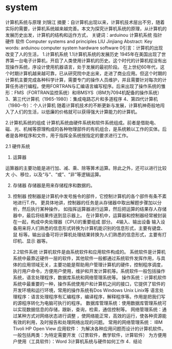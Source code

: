 # system
计算机系统与原理
刘锦江
摘要：自计算机出现以来，计算机技术层出不穷，随着实际的需要，计算机系统越来越完善。本文为探究计算机系统的原理，从计算机的发展历史出发，计算机的结构和运作方式，
关键词：arduinou 计算机系统 指针 硬件 软件
Computer systems and principles 
LIU Jinjiang
Abstract: 
Key words: arduinou  computer system    hardware   software 
0引言：计算机的出现改变了人的生活， 
1.计算机系统
1.1计算机系统的发展历史
    1945年在美国出现了世界第一台电子计算机，开启了人类使用计算机的历史。这个时代的计算机程没有出现操作系统，序设计使用机器语言，处于发展的最初阶段。
在上世纪60年代，这个时期计算机越来越可靠，已从研究院中走出来，走进了商业应用。但这个时期的计算机主要完成各种科学计算，需要专门的操作人员维护，并且需要针对每次的计算任务进行编程。使用FORTRAN与汇编语言编写程序。后来出现了操作系统的雏形：FMS（FORTRAN监控系统）和IBMSYS（IBM为7094机配备的操作系统）
3、第三代计算机（1965-1980）：集成电路芯片和多道程序
4、第四代计算机（1980-今）：个人计算机
随着计算机技术的不断更新与发展，计算机神奇般地闯入了人们的生活，以低廉的价格就可以获得强大计算能力的计算机。


   
2.计算机系统的组成
计算机系统由硬件系统和软件系统组成。前者是借助电、磁、光、机械等原理构成的各种物理部件的有机组合，是系统赖以工作的实体。后者是各种程序和文件，用于指挥全系统按指定的要求进行工作。

2.1   硬件系统    
1) 运算器

运箅器的主要功能是进行加、减、乘、除等箅术运算。除此之外，还可以进行比较大 小、移位，以及“与”、“或”、“非”等逻辑运算。

2) 存储器
存储器是用来存储程序和数据的。
 3) 控制器
控制器是计算机中发号施令的部件，它控制计算机的各个部件有条不紊地进行T.作。 更具体地讲，控制器的任务是从存储器中取出解题步骤加以分析，然后执行某种操作， 如指挥运算器进行运算，然后把运算的结果存人存储器中，最后将结果传送到显示器上。 在计算机中，运算器和控制器经常被封装在一起，构成中央处理器（CPU)的重要组成 部分。
4输入、输出设备
输入设备用来将人们熟悉的信息形式转换为计算机能识别的信息形式，主要有键盘、鼠 标等。输出设备可将计算机处理结果转换为人们熟悉的信息形式，主要有打印机、显示 器等。

    2.2软件系统
计算机软件是由系统软件和应用软件构成的。
系统软件是计算机系统中最靠近硬件一层的软件，其他软件一般都通过系统软件发挥作用，与具体的应用领域无关，主要功能是帮助用户管理计算机的硬件，控制程序调度，执行用户命令，方便用户使用，维护和开发计算机等。系统软件一般包括操作系统，语言处理程序，数据库系统和网络管理系统等。
操作系统：计算机软件系统中最重要的一种，操作系统使用户和计算机之间的接口，它提供了软件的开发环境和运行环境，常用的操作系统有Dos  Windows  Unix  Linix等 
语言处理程序：语言处理程序有汇编程序，编译程序，解释程序等。作用是把我们写的源程序转化为电脑可执行的程序。
数据库管理系统：使用数据库管理系统可以实现数据信息的存储，跟新，查询，检索，通信控制等。
网络管理系统：通过某种方式对网络状态进行调整 ，使网络能正常，高效的运行，使各种资源能有效的利用，及时报告和处理网络出现的问题。
常用的网络管理系统：	IBM Tivoli   HP Open View
应用软件：
为解决各种应用问题而设计的计算机软件。
一般包括两类：为特定需要开发（订票软件，教学软件，计算软件）
              为方便用户使用（工具软件）：Word
3计算机系统与硬件如何工作
4．结论
    

